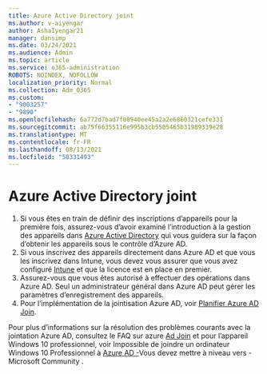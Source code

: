 ```yaml
---
title: Azure Active Directory joint
ms.author: v-aiyengar
author: AshaIyengar21
manager: dansimp
ms.date: 03/24/2021
ms.audience: Admin
ms.topic: article
ms.service: o365-administration
ROBOTS: NOINDEX, NOFOLLOW
localization_priority: Normal
ms.collection: Adm_O365
ms.custom:
- "9003257"
- "9890"
ms.openlocfilehash: 6a772d7bad7f00940ee45a2a2e6860321cefe331
ms.sourcegitcommit: ab75f66355116e995b3cb5505465b31989339e28
ms.translationtype: MT
ms.contentlocale: fr-FR
ms.lasthandoff: 08/13/2021
ms.locfileid: "58331493"
---
```

# <a name="azure-active-directory-join"></a>Azure Active Directory joint

1. Si vous êtes en train de définir des inscriptions d’appareils pour la première fois, assurez-vous d’avoir examiné l’introduction à la gestion des appareils dans [Azure Active Directory](https://docs.microsoft.com/azure/active-directory/devices/overview) qui vous guidera sur la façon d’obtenir les appareils sous le contrôle d’Azure AD. 
1. Si vous inscrivez des appareils directement dans Azure AD et que vous les inscrivez dans Intune, vous [](https://docs.microsoft.com/mem/intune/fundamentals/licenses-assign) devez vous assurer que vous avez configuré [Intune](https://docs.microsoft.com/mem/intune/enrollment/device-enrollment) et que la licence est en place en premier.
1. Assurez-vous que vous êtes autorisé à effectuer des opérations dans Azure AD. Seul un administrateur général dans Azure AD peut gérer les paramètres d’enregistrement des appareils.
1. Pour l’implémentation de la jointisation Azure AD, voir [Planifier Azure AD Join](https://docs.microsoft.com/azure/active-directory/devices/azureadjoin-plan).

Pour plus d’informations sur la résolution des problèmes courants avec la jointation Azure AD, consultez le FAQ sur azure [Ad Join](https://docs.microsoft.com/azure/active-directory/devices/faq) et pour l’appareil Windows 10 professionnel, voir Impossible de joindre un ordinateur Windows 10 Professionnel à [Azure AD -](https://answers.microsoft.com/en-us/msoffice/forum/msoffice_install-mso_win10-mso_365hp/unable-to-join-windows-10-pro-machine-to-azure-ad/abb1ca7d-b317-45ec-a628-e1c10eae2900)Vous devez mettre à niveau vers - Microsoft Community .
